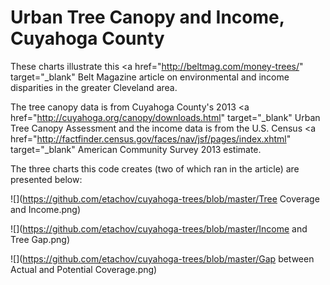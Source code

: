 # Urban Tree Canopy and Income, Cuyahoga County

These charts illustrate this <a href="http://beltmag.com/money-trees/" target="_blank" Belt Magazine article</a> on environmental and income disparities in the greater Cleveland area. 

The tree canopy data is from Cuyahoga County's 2013 <a href="http://cuyahoga.org/canopy/downloads.html" target="_blank" Urban Tree Canopy Assessment</a> and the income data is from the U.S. Census <a href="http://factfinder.census.gov/faces/nav/jsf/pages/index.xhtml" target="_blank" American Community Survey </a> 2013 estimate.  

The three charts this code creates (two of which ran in the article) are presented below:

![](https://github.com/etachov/cuyahoga-trees/blob/master/Tree Coverage and Income.png)

![](https://github.com/etachov/cuyahoga-trees/blob/master/Income and Tree Gap.png)

![](https://github.com/etachov/cuyahoga-trees/blob/master/Gap between Actual and Potential Coverage.png)


